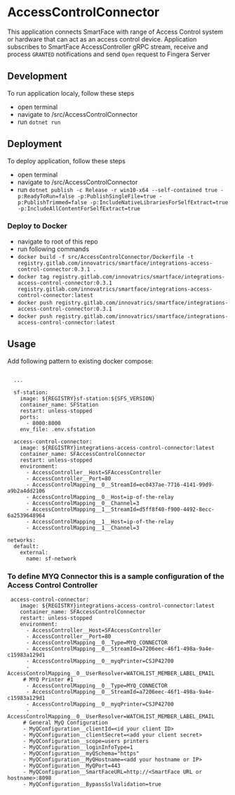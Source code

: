 # AccessControlConnector
This application connects SmartFace with range of Access Control system or hardware that can act as an access control device.
Application subscribes to SmartFace AccessController gRPC stream, receive and process `GRANTED` notifications and send `Open` request to Fingera Server

## Development
To run application localy, follow these steps
 - open terminal
 - navigate to /src/AccessControlConnector
 - run `dotnet run`

 ## Deployment
 To deploy application, follow these steps
 - open terminal
 - navigate to /src/AccessControlConnector
 - run `dotnet publish -c Release -r win10-x64 --self-contained true -p:ReadyToRun=false -p:PublishSingleFile=true -p:PublishTrimmed=false -p:IncludeNativeLibrariesForSelfExtract=true -p:IncludeAllContentForSelfExtract=true`

### Deploy to Docker
- navigate to root of this repo
- run following commands
 - `docker build -f src/AccessControlConnector/Dockerfile -t registry.gitlab.com/innovatrics/smartface/integrations-access-control-connector:0.3.1 .`
 - `docker tag registry.gitlab.com/innovatrics/smartface/integrations-access-control-connector:0.3.1 registry.gitlab.com/innovatrics/smartface/integrations-access-control-connector:latest`
 - `docker push registry.gitlab.com/innovatrics/smartface/integrations-access-control-connector:0.3.1`
 - `docker push registry.gitlab.com/innovatrics/smartface/integrations-access-control-connector:latest`

## Usage
Add following pattern to existing docker compose:

```
      
  ...

  sf-station:
    image: ${REGISTRY}sf-station:${SFS_VERSION}
    container_name: SFStation
    restart: unless-stopped
    ports:
      - 8000:8000
    env_file: .env.sfstation

  access-control-connector:
    image: ${REGISTRY}integrations-access-control-connector:latest
    container_name: SFAccessControlConnector
    restart: unless-stopped
    environment:
      - AccessController__Host=SFAccessController
      - AccessController__Port=80
      - AccessControlMapping__0__StreamId=ec0437ae-7716-4141-99d9-a9b2a4dd2106
      - AccessControlMapping__0__Host=ip-of-the-relay
      - AccessControlMapping__0__Channel=3
      - AccessControlMapping__1__StreamId=d5ff8f40-f900-4492-8ecc-6a2539648964
      - AccessControlMapping__1__Host=ip-of-the-relay
      - AccessControlMapping__1__Channel=3

networks:
  default:
    external:
      name: sf-network

```


### To define MYQ Connector this is a sample configuration of the Access Control Controller

```
 access-control-connector:
    image: ${REGISTRY}integrations-access-control-connector:latest
    container_name: SFAccessControlConnector
    restart: unless-stopped
    environment:
      - AccessController__Host=SFAccessController
      - AccessController__Port=80
      - AccessControlMapping__0__Type=MYQ_CONNECTOR
      - AccessControlMapping__0__StreamId=a7206eec-46f1-498a-9a4e-c15983a129d1
      - AccessControlMapping__0__myqPrinter=CSJP42700
      - AccessControlMapping__0__UserResolver=WATCHLIST_MEMBER_LABEL_EMAIL
     # MYQ Printer #1
      - AccessControlMapping__0__Type=MYQ_CONNECTOR
      - AccessControlMapping__0__StreamId=a7206eec-46f1-498a-9a4e-c15983a129d1
      - AccessControlMapping__0__myqPrinter=CSJP42700
      - AccessControlMapping__0__UserResolver=WATCHLIST_MEMBER_LABEL_EMAIL
     # General MyQ Configuration
     - MyQConfiguration__clientId=<id your client ID>
     - MyQConfiguration__clientSecret=<add your client secret>
     - MyQConfiguration__scope=users printers
     - MyQConfiguration__loginInfoType=1
     - MyQConfiguration__myQSchema="https"
     - MyQConfiguration__MyQHostname=<add your hostname or IP>
     - MyQConfiguration__MyQPort=443
     - MyQConfiguration__SmartFaceURL=http://<SmartFace URL or hostname>:8098
     - MyQConfiguration__BypassSslValidation=true
```